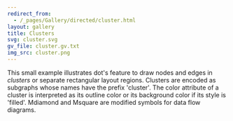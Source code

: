 ```yaml
---
redirect_from:
  - /_pages/Gallery/directed/cluster.html
layout: gallery
title: Clusters
svg: cluster.svg
gv_file: cluster.gv.txt
img_src: cluster.png
---
```

This small example illustrates dot's feature to draw nodes
and edges in *clusters* or separate rectangular layout regions.
Clusters are encoded as subgraphs whose names have the
prefix 'cluster'.  The color attribute of a cluster is
interpreted as its outline color or its background color
if its style is 'filled'.  Mdiamond and Msquare 
are modified symbols for data flow diagrams.

